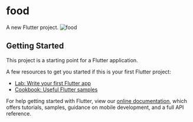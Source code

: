 # food

A new Flutter project.
![food](https://user-images.githubusercontent.com/27766375/114100476-17b8a480-98a3-11eb-9b6a-a0f120c8ed22.jpg)

## Getting Started

This project is a starting point for a Flutter application.

A few resources to get you started if this is your first Flutter project:

- [Lab: Write your first Flutter app](https://flutter.dev/docs/get-started/codelab)
- [Cookbook: Useful Flutter samples](https://flutter.dev/docs/cookbook)

For help getting started with Flutter, view our
[online documentation](https://flutter.dev/docs), which offers tutorials,
samples, guidance on mobile development, and a full API reference.
